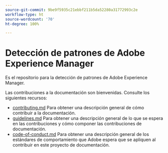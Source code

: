 ```yaml
---
source-git-commit: 9be9f5935c21ebbf211b5da52280a31772993c2e
workflow-type: ht
source-wordcount: '70'
ht-degree: 100%

---
```

# Detección de patrones de Adobe Experience Manager

Es el repositorio para la detección de patrones de Adobe Experience Manager.

Las contribuciones a la documentación son bienvenidas. Consulte los siguientes recursos:

* [contributing.md](contributing.md) Para obtener una descripción general de cómo contribuir a la documentación.
* [guidelines.md](guidelines.md) Para obtener una descripción general de lo que se espera en las contribuciones y cómo componer las contribuciones de documentación.
* [code-of-conduct.md](code-of-conduct.md) Para obtener una descripción general de los estándares de comportamiento que Adobe espera que se apliquen al contribuir en este proyecto de documentación.
